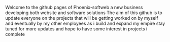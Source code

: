 Welcome to the github pages of Phoenix-softweb 
  a new business developing both website and software solutions 
    The aim of this github is to update everyone on the projects that will be getting worked on by myself and eventually by my other employees as i build and expand my empire 
    stay tuned for more updates and hope to have some interest in projects i complete 
